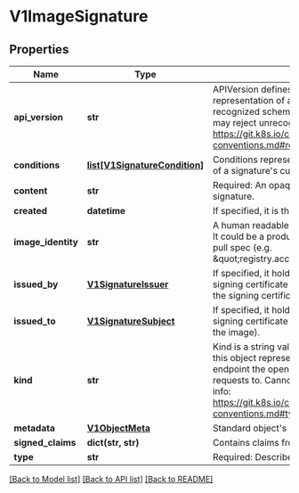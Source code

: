 # V1ImageSignature

## Properties
Name | Type | Description | Notes
------------ | ------------- | ------------- | -------------
**api_version** | **str** | APIVersion defines the versioned schema of this representation of an object. Servers should convert recognized schemas to the latest internal value, and may reject unrecognized values. More info: https://git.k8s.io/community/contributors/devel/api-conventions.md#resources | [optional] 
**conditions** | [**list[V1SignatureCondition]**](V1SignatureCondition.md) | Conditions represent the latest available observations of a signature&#39;s current state. | [optional] 
**content** | **str** | Required: An opaque binary string which is an image&#39;s signature. | 
**created** | **datetime** | If specified, it is the time of signature&#39;s creation. | [optional] 
**image_identity** | **str** | A human readable string representing image&#39;s identity. It could be a product name and version, or an image pull spec (e.g. \&quot;registry.access.redhat.com/rhel7/rhel:7.2\&quot;). | [optional] 
**issued_by** | [**V1SignatureIssuer**](V1SignatureIssuer.md) | If specified, it holds information about an issuer of signing certificate or key (a person or entity who signed the signing certificate or key). | [optional] 
**issued_to** | [**V1SignatureSubject**](V1SignatureSubject.md) | If specified, it holds information about a subject of signing certificate or key (a person or entity who signed the image). | [optional] 
**kind** | **str** | Kind is a string value representing the REST resource this object represents. Servers may infer this from the endpoint the openshift.openshift.client submits requests to. Cannot be updated. In CamelCase. More info: https://git.k8s.io/community/contributors/devel/api-conventions.md#types-kinds | [optional] 
**metadata** | [**V1ObjectMeta**](V1ObjectMeta.md) | Standard object&#39;s metadata. | [optional] 
**signed_claims** | **dict(str, str)** | Contains claims from the signature. | [optional] 
**type** | **str** | Required: Describes a type of stored blob. | 

[[Back to Model list]](../README.md#documentation-for-models) [[Back to API list]](../README.md#documentation-for-api-endpoints) [[Back to README]](../README.md)


